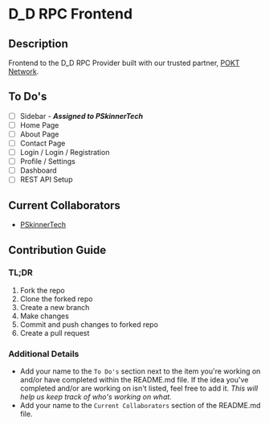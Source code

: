 # D_D RPC Frontend

## Description

Frontend to the D_D RPC Provider built with our trusted partner, [POKT Network](https://pokt.network/).

## To Do's

- [ ] Sidebar - _**Assigned to PSkinnerTech**_
- [ ] Home Page
- [ ] About Page
- [ ] Contact Page
- [ ] Login / Login / Registration
- [ ] Profile / Settings
- [ ] Dashboard
- [ ] REST API Setup

## Current Collaborators

- [PSkinnerTech](https://github.com/PSkinnerTech)

## Contribution Guide

### TL;DR

1. Fork the repo
2. Clone the forked repo
3. Create a new branch
4. Make changes
5. Commit and push changes to forked repo
6. Create a pull request

### Additional Details

- Add your name to the `To Do's` section next to the item you're working on and/or have completed within the README.md file. If the idea you've completed and/or are working on isn't listed, feel free to add it. _This will help us keep track of who's working on what._
- Add your name to the `Current Collaborators` section of the README.md file.
